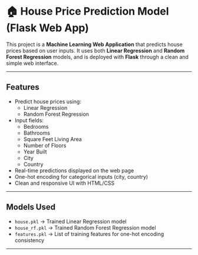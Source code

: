 # 🏠 House Price Prediction Model (Flask Web App)

This project is a **Machine Learning Web Application** that predicts house prices based on user inputs. It uses both **Linear Regression** and **Random Forest Regression** models, and is deployed with **Flask** through a clean and simple web interface.

---

## Features

- Predict house prices using:
  -  Linear Regression
  -  Random Forest Regression
- Input fields:
  - Bedrooms
  - Bathrooms
  - Square Feet Living Area
  - Number of Floors
  - Year Built
  - City
  - Country
- Real-time predictions displayed on the web page
- One-hot encoding for categorical inputs (city, country)
- Clean and responsive UI with HTML/CSS

---

## Models Used

- `house.pkl` → Trained Linear Regression model
- `house_rf.pkl` → Trained Random Forest Regression model
- `features.pkl` → List of training features for one-hot encoding consistency

---